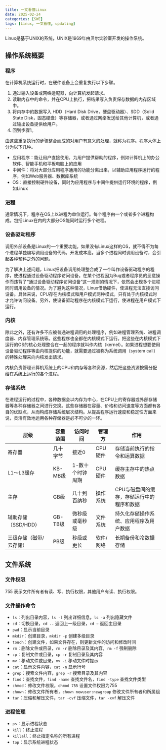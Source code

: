 ```yaml
---
title: 一文看懂Linux
date: 2025-02-24
categories: [SWE]
tags: [Linux, 一文看懂, updating]
---
```


Linux是基于UNIX的系统，UNIX是1969年由贝尔实验室开发的操作系统。

## 操作系统概要

### 程序
在计算机系统运行时，在硬件设备上会重复执行以下步骤。
1. 通过输入设备或网络适配器，向计算机发起请求。
2. 读取内存中的命令，并在CPU上执行，把结果写入负责保存数据的内存区域中。
3. 将内存中的数据写入 HDD（Hard Disk Drive，硬盘驱动器）、SDD（Solid State Disk，固态硬盘）等存储器，或者通过网络发送给其他计算机，或者通过输出设备提供给用户。
4. 回到步骤1。

由这些重复执行的步骤整合而成的对用户有意义的处理，就称为程序。程序大体上分为以下几种。
* 应用程序：能让用户直接使用，为用户提供帮助的程序，例如计算机上的办公软件、智能手机和平板电脑上的应用
* 中间件：将对大部分应用程序通用的功能分离出来，以辅助应用程序运行的程序，例如Web服务器、数据库系统
* OS：直接控制硬件设备，同时为应用程序与中间件提供运行环境的程序，例如Linux

### 进程
通常情况下，程序在OS上以进程为单位运行。每个程序由一个或者多个进程构成。包括Linux在内的大部分OS能同时运行多个进程。

### 设备驱动程序
调用外部设备是Linux的一个重要功能。如果没有Linux这样的OS，就不得不为每个进程单独编写调用设备的代码，开发成本高，当多个进程同时调用设备时，会引起各种预料之外的问题。

为了解决上述问题，Linux把设备调用处理整合成了一个叫作设备驱动程序的程序，使进程通过设备驱动程序访问设备。在某个进程因为Bug或者程序员的恶意操作而违背了“通过设备驱动程序访问设备”这一规则的情况下，依然会出现多个进程同时调用设备的情况。为了避免这种情况，Linux借助硬件，使进程无法直接访问设备。具体来说，CPU存在内核模式和用户模式两种模式，只有处于内核模式时才允许访问设备。另外，使设备驱动程序在内核模式下运行，使进程在用户模式下运行。

### 内核
除此之外，还有许多不应被普通进程调用的处理程序，例如进程管理系统、进程调度器、内存管理系统等。这些程序也全都在内核模式下运行。把这些在内核模式下运行的OS的核心处理整合在一起的程序就叫作内核（kernel）。如果进程想要使用设备驱动程序等由内核提供的功能，就需要通过被称为系统调用（system call）的特殊处理来向内核发出请求。

内核负责管理计算机系统上的CPU和内存等各种资源，然后把这些资源按需分配给在系统上运行的各个进程。

### 存储系统
在进程运行的过程中，各种数据会以内存为中心，在CPU上的寄存器或外部存储器等各种存储器之间进行交换。这些存储器在容量、价格和访问速度等方面都有各自的优缺点，从而构成存储系统层次结构。从提高程序运行速度和稳定性方面来说，灵活有效地运用各种存储器是必不可少的一环。

| 层级                    | 容量范围 | 访问时间         | 管理方    | 作用                                      |
| ----------------------- | -------- | ---------------- | --------- | ----------------------------------------- |
| 寄存器                  | 几十字节 | 接近0            | CPU硬件   | 存储当前执行的指令和运算数据              |
| L1～L3缓存              | KB-MB级  | 1-数十个时钟周期 | CPU硬件   | 缓存主存中的热点数据                      |
| 主存                    | GB级     | 几十到百纳秒     | 操作系统  | CPU与磁盘间的缓存，存储运行中的程序和数据 |
| 辅助存储（SSD/HDD）     | GB-TB级  | 微秒级或毫秒级   | 文件系统  | 持久化存储操作系统、应用程序及用户数据    |
| 三级存储（磁带/云存储） | PB级     | 秒级或更长       | 软件/网络 | 长期备份和冷数据存储                      |

## 文件系统

### 文件权限

755 表示文件所有者有读、写、执行权限，其他用户有读、执行权限。

### 文件操作命令

- `ls`：列出目录内容，`ls -l` 列出详细信息，`ls -a` 列出隐藏文件
- `cd`：切换目录，`cd ..` 返回上一级目录，`cd ~` 返回主目录
- `pwd`：显示当前目录
- `mkdir`：创建目录，`mkdir -p` 创建多级目录
- `touch`：创建文件，如果文件存在，则更新文件的访问和修改时间
- `rm`：删除文件或目录，`rm -r` 删除目录及其内容，`rm -f` 强制删除
- `cp`：复制文件或目录，`cp -r` 复制目录及其内容
- `mv`：移动文件或目录，`mv -i` 移动文件时提示
- `cat`：显示文件内容，`cat -n` 显示行号
- `grep`：搜索文件内容，`grep -r` 搜索目录及其内容
- `find`：查找文件，`find -name` 查找文件名，`find -type` 查找文件类型
- `chmod`：修改文件权限，`chmod 755` 设置文件权限为755
- `chown`：修改文件所有者，`chown newuser:newgroup` 修改文件所有者和所属组
- `tar`：压缩和解压文件，`tar -cvf` 压缩文件，`tar -xvf` 解压文件

### 进程管理

- `ps`：显示进程状态
- `kill`：终止进程
- `killall`：终止指定名称的所有进程
- `top`：显示系统进程状态
